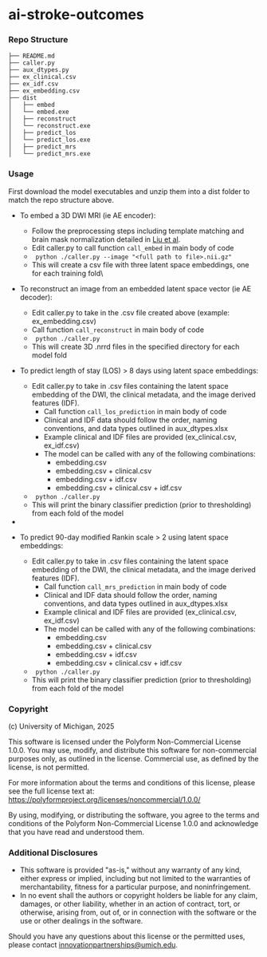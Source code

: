 # ai-stroke-outcomes

### Repo Structure
```
├── README.md
├── caller.py
├── aux_dtypes.py
├── ex_clinical.csv
├── ex_idf.csv
├── ex_embedding.csv
├── dist
│   ├── embed
│   └── embed.exe
│   ├── reconstruct
│   └── reconstruct.exe
│   ├── predict_los
│   └── predict_los.exe
│   ├── predict_mrs
│   └── predict_mrs.exe
```

### Usage
First download the model executables and unzip them into a dist folder to match the repo structure above. 

* To embed a 3D DWI MRI (ie AE encoder): 
  * Follow the preprocessing steps including template matching and brain mask normalization detailed in [Liu et al](https://www.nature.com/articles/s41597-023-02457-9). 
  * Edit caller.py to call function `call_embed` in  main body of code
  * ``` python ./caller.py --image "<full path to file>.nii.gz"```
  * This will create a csv file with three latent space embeddings, one for each training fold\
  
* To reconstruct an image from an embedded latent space vector (ie AE decoder): 
  * Edit caller.py to take in the .csv file created above (example: ex_embedding.csv) 
  * Call function `call_reconstruct` in  main body of code
  * ``` python ./caller.py```
  * This will create 3D .nrrd files in the specified directory for each model fold
  
* To predict length of stay (LOS) > 8 days using latent space embeddings:
  * Edit caller.py to take in .csv files containing the latent space embedding of the DWI, the clinical metadata, and the image derived features (IDF). 
    * Call function `call_los_prediction` in  main body of code
    * Clinical and IDF data should follow the order, naming conventions, and data types outlined in aux_dtypes.xlsx
    * Example clinical and IDF files are provided (ex_clinical.csv, ex_idf.csv)
    * The model can be called with any of the following combinations: 
      * embedding.csv
      * embedding.csv + clinical.csv
      * embedding.csv + idf.csv
      * embedding.csv + clinical.csv + idf.csv
  * ``` python ./caller.py```
  * This will print the binary classifier prediction (prior to thresholding) from each fold of the model
* 
* To predict 90-day modified Rankin scale > 2 using latent space embeddings:
  * Edit caller.py to take in .csv files containing the latent space embedding of the DWI, the clinical metadata, and the image derived features (IDF). 
    * Call function `call_mrs_prediction` in  main body of code
    * Clinical and IDF data should follow the order, naming conventions, and data types outlined in aux_dtypes.xlsx
    * Example clinical and IDF files are provided (ex_clinical.csv, ex_idf.csv)
    * The model can be called with any of the following combinations: 
      * embedding.csv
      * embedding.csv + clinical.csv
      * embedding.csv + idf.csv
      * embedding.csv + clinical.csv + idf.csv
  * ``` python ./caller.py```
  * This will print the binary classifier prediction (prior to thresholding) from each fold of the model

### Copyright
(c) University of Michigan, 2025

This software is licensed under the Polyform Non-Commercial License 1.0.0. You may use, modify, and distribute this software for non-commercial purposes only, as outlined in the license. Commercial use, as defined by the license, is not permitted.

For more information about the terms and conditions of this license, please see the full license text at: https://polyformproject.org/licenses/noncommercial/1.0.0/

By using, modifying, or distributing the software, you agree to the terms and conditions of the Polyform Non-Commercial License 1.0.0 and acknowledge that you have read and understood them.

### Additional Disclosures

- This software is provided "as-is," without any warranty of any kind, either express or implied, including but not limited to the warranties of merchantability, fitness for a particular purpose, and noninfringement.
- In no event shall the authors or copyright holders be liable for any claim, damages, or other liability, whether in an action of contract, tort, or otherwise, arising from, out of, or in connection with the software or the use or other dealings in the software.

Should you have any questions about this license or the permitted uses, please contact innovationpartnerships@umich.edu.

